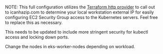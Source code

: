 NOTE: This full configuration utilizes the [Terraform http provider](https://www.terraform.io/docs/providers/http/index.html) to call out to icanhazip.com to determine your local workstation external IP for easily configuring EC2 Security Group access to the Kubernetes servers. Feel free to replace this as necessary.


This needs to be updated to include more stringent security for kubectl access and locking down ports.


Change the nodes in eks-worker-nodes depending on workload. 